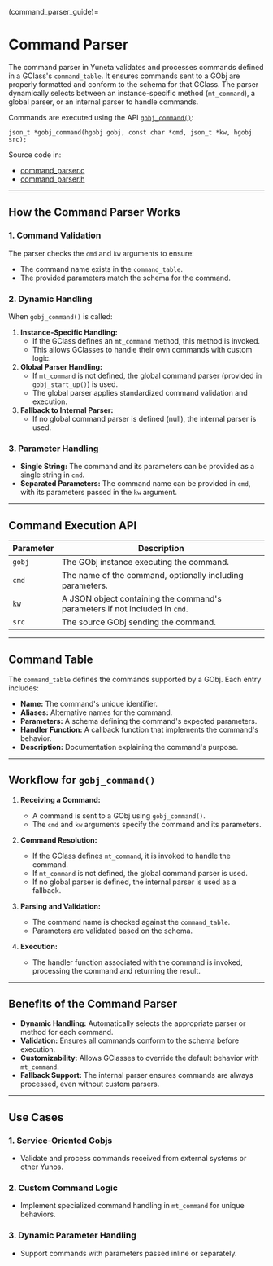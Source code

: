 (command_parser_guide)=
# **Command Parser**

The command parser in Yuneta validates and processes commands defined in a GClass's `command_table`. It ensures commands sent to a GObj are properly formatted and conform to the schema for that GClass. The parser dynamically selects between an instance-specific method (`mt_command`), a global parser, or an internal parser to handle commands.

Commands are executed using the API  [`gobj_command()`](gobj_command()):

`json_t *gobj_command(hgobj gobj, const char *cmd, json_t *kw, hgobj src);`

Source code in:

- [command_parser.c](https://github.com/artgins/yunetas/blob/main/kernel/c/gobj-c/src/command_parser.c)
- [command_parser.h](https://github.com/artgins/yunetas/blob/main/kernel/c/gobj-c/src/command_parser.h)

---

## How the Command Parser Works

### 1. **Command Validation**
The parser checks the `cmd` and `kw` arguments to ensure:
- The command name exists in the `command_table`.
- The provided parameters match the schema for the command.

### 2. **Dynamic Handling**
When `gobj_command()` is called:
1. **Instance-Specific Handling:**
   - If the GClass defines an `mt_command` method, this method is invoked.
   - This allows GClasses to handle their own commands with custom logic.
2. **Global Parser Handling:**
   - If `mt_command` is not defined, the global command parser (provided in `gobj_start_up()`) is used.
   - The global parser applies standardized command validation and execution.
3. **Fallback to Internal Parser:**
   - If no global command parser is defined (null), the internal parser is used.

### 3. **Parameter Handling**
- **Single String:** The command and its parameters can be provided as a single string in `cmd`.
- **Separated Parameters:** The command name can be provided in `cmd`, with its parameters passed in the `kw` argument.

---

## Command Execution API

| **Parameter** | **Description**                                                                 |
|---------------|---------------------------------------------------------------------------------|
| `gobj`       | The GObj instance executing the command.                                        |
| `cmd`        | The name of the command, optionally including parameters.                      |
| `kw`         | A JSON object containing the command's parameters if not included in `cmd`.    |
| `src`        | The source GObj sending the command.                                           |

---

## Command Table

The `command_table` defines the commands supported by a GObj. Each entry includes:
- **Name:** The command's unique identifier.
- **Aliases:** Alternative names for the command.
- **Parameters:** A schema defining the command's expected parameters.
- **Handler Function:** A callback function that implements the command's behavior.
- **Description:** Documentation explaining the command's purpose.

---

## Workflow for `gobj_command()`

1. **Receiving a Command:**
   - A command is sent to a GObj using `gobj_command()`.
   - The `cmd` and `kw` arguments specify the command and its parameters.

2. **Command Resolution:**
   - If the GClass defines `mt_command`, it is invoked to handle the command.
   - If `mt_command` is not defined, the global command parser is used.
   - If no global parser is defined, the internal parser is used as a fallback.

3. **Parsing and Validation:**
   - The command name is checked against the `command_table`.
   - Parameters are validated based on the schema.

4. **Execution:**
   - The handler function associated with the command is invoked, processing the command and returning the result.

---

## Benefits of the Command Parser

- **Dynamic Handling:** Automatically selects the appropriate parser or method for each command.
- **Validation:** Ensures all commands conform to the schema before execution.
- **Customizability:** Allows GClasses to override the default behavior with `mt_command`.
- **Fallback Support:** The internal parser ensures commands are always processed, even without custom parsers.

---

## Use Cases

### 1. **Service-Oriented Gobjs**
- Validate and process commands received from external systems or other Yunos.

### 2. **Custom Command Logic**
- Implement specialized command handling in `mt_command` for unique behaviors.

### 3. **Dynamic Parameter Handling**
- Support commands with parameters passed inline or separately.
